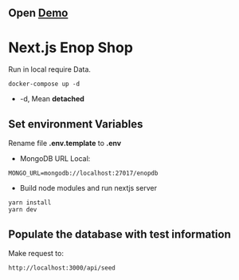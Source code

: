 ## Open [Demo](https://teslo-sell.herokuapp.com/ "Hobbit lifestyles")
# Next.js Enop Shop

Run in local require Data.
```
docker-compose up -d
```

* -d, Mean __detached__


## Set environment Variables
Rename file __.env.template__ to __.env__
* MongoDB URL Local:
```
MONGO_URL=mongodb://localhost:27017/enopdb
```

* Build node modules and run nextjs server
```
yarn install
yarn dev
```


## Populate the database with test information

Make request to:
```
http://localhost:3000/api/seed
```